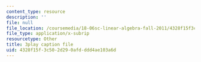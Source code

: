 ```yaml
---
content_type: resource
description: ''
file: null
file_location: /coursemedia/18-06sc-linear-algebra-fall-2011/4328f15f3c502d290afdddd4ae103a6d_2uDvRUowBzg.srt
file_type: application/x-subrip
resourcetype: Other
title: 3play caption file
uid: 4328f15f-3c50-2d29-0afd-ddd4ae103a6d
---
```

